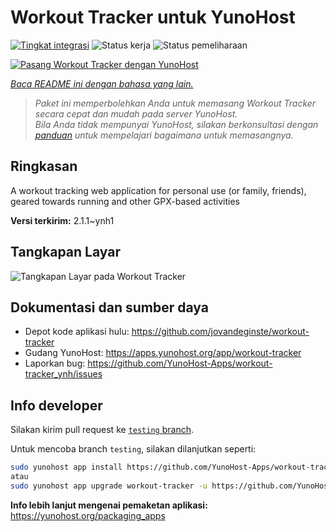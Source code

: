 <!--
N.B.: README ini dibuat secara otomatis oleh <https://github.com/YunoHost/apps/tree/master/tools/readme_generator>
Ini TIDAK boleh diedit dengan tangan.
-->

# Workout Tracker untuk YunoHost

[![Tingkat integrasi](https://apps.yunohost.org/badge/integration/workout-tracker)](https://ci-apps.yunohost.org/ci/apps/workout-tracker/)
![Status kerja](https://apps.yunohost.org/badge/state/workout-tracker)
![Status pemeliharaan](https://apps.yunohost.org/badge/maintained/workout-tracker)

[![Pasang Workout Tracker dengan YunoHost](https://install-app.yunohost.org/install-with-yunohost.svg)](https://install-app.yunohost.org/?app=workout-tracker)

*[Baca README ini dengan bahasa yang lain.](./ALL_README.md)*

> *Paket ini memperbolehkan Anda untuk memasang Workout Tracker secara cepat dan mudah pada server YunoHost.*  
> *Bila Anda tidak mempunyai YunoHost, silakan berkonsultasi dengan [panduan](https://yunohost.org/install) untuk mempelajari bagaimana untuk memasangnya.*

## Ringkasan

A workout tracking web application for personal use (or family, friends), geared towards running and other GPX-based activities

**Versi terkirim:** 2.1.1~ynh1

## Tangkapan Layar

![Tangkapan Layar pada Workout Tracker](./doc/screenshots/screenshot.jpg)

## Dokumentasi dan sumber daya

- Depot kode aplikasi hulu: <https://github.com/jovandeginste/workout-tracker>
- Gudang YunoHost: <https://apps.yunohost.org/app/workout-tracker>
- Laporkan bug: <https://github.com/YunoHost-Apps/workout-tracker_ynh/issues>

## Info developer

Silakan kirim pull request ke [`testing` branch](https://github.com/YunoHost-Apps/workout-tracker_ynh/tree/testing).

Untuk mencoba branch `testing`, silakan dilanjutkan seperti:

```bash
sudo yunohost app install https://github.com/YunoHost-Apps/workout-tracker_ynh/tree/testing --debug
atau
sudo yunohost app upgrade workout-tracker -u https://github.com/YunoHost-Apps/workout-tracker_ynh/tree/testing --debug
```

**Info lebih lanjut mengenai pemaketan aplikasi:** <https://yunohost.org/packaging_apps>

